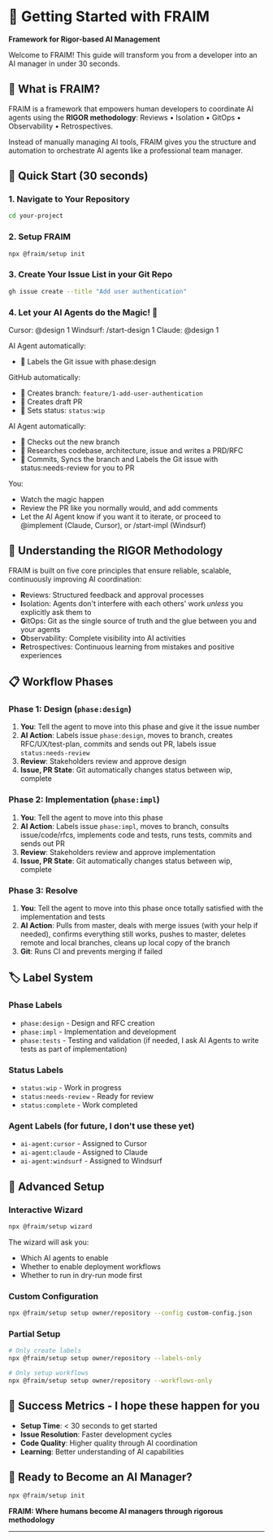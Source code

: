 # 🚀 Getting Started with FRAIM

**Framework for Rigor-based AI Management**

Welcome to FRAIM! This guide will transform you from a developer into an AI manager in under 30 seconds.

## 🎯 What is FRAIM?

FRAIM is a framework that empowers human developers to coordinate AI agents using the  **RIGOR methodology**: Reviews • Isolation • GitOps • Observability • Retrospectives.

Instead of manually managing AI tools, FRAIM gives you the structure and automation to orchestrate AI agents like a professional team manager.

## 🚀 Quick Start (30 seconds)

### 1. Navigate to Your Repository
```bash
cd your-project
```

### 2. Setup FRAIM
```bash
npx @fraim/setup init
```

### 3. Create Your Issue List in your Git Repo
```bash
gh issue create --title "Add user authentication" 
```

### 4. Let your AI Agents do the Magic! 🎉
Cursor: @design 1
Windsurf: /start-design 1
Claude: @design 1

AI Agent automatically:
- 🔄 Labels the Git issue with phase:design

GitHub automatically:
- 🔄 Creates branch: `feature/1-add-user-authentication`
- 🔄 Creates draft PR
- 🔄 Sets status: `status:wip`

AI Agent automatically:
- 🔄 Checks out the new branch
- 🔄 Researches codebase, architecture, issue and writes a PRD/RFC
- 🔄 Commits, Syncs the branch and Labels the Git issue with status:needs-review for you to PR

You:
- Watch the magic happen
- Review the PR like you normally would, and add comments
- Let the AI Agent know if you want it to iterate, or proceed to @implement (Claude, Cursor), or /start-impl (Windsurf)


## 🧠 Understanding the RIGOR Methodology

FRAIM is built on five core principles that ensure reliable, scalable, continuously improving AI coordination:

- **R**eviews: Structured feedback and approval processes
- **I**solation: Agents don't interfere with each others' work *unless* you explicitly ask them to
- **G**itOps: Git as the single source of truth and the glue between you and your agents
- **O**bservability: Complete visibility into AI activities
- **R**etrospectives: Continuous learning from mistakes and positive experiences


## 📋 Workflow Phases

### Phase 1: Design (`phase:design`)
1. **You**: Tell the agent to move into this phase and give it the issue number
2. **AI Action**: Labels issue `phase:design`, moves to branch, creates RFC/UX/test-plan, commits and sends out PR, labels issue `status:needs-review`
3. **Review**: Stakeholders review and approve design
4. **Issue, PR State**: Git automatically changes status between wip, complete

### Phase 2: Implementation (`phase:impl`)
1. **You**: Tell the agent to move into this phase
2. **AI Action**: Labels issue `phase:impl`, moves to branch, consults issue/code/rfcs, implements code and tests, runs tests, commits and sends out PR
3. **Review**: Stakeholders review and approve implementation
4. **Issue, PR State**: Git automatically changes status between wip, complete

### Phase 3: Resolve 
1. **You**: Tell the agent to move into this phase once totally satisfied with the implementation and tests
2. **AI Action**: Pulls from master, deals with merge issues (with your help if needed), confirms everything still works, pushes to master, deletes remote and local branches, cleans up local copy of the branch
3. **Git**: Runs CI and prevents merging if failed

## 🏷️ Label System

### Phase Labels
- `phase:design` - Design and RFC creation
- `phase:impl` - Implementation and development
- `phase:tests` - Testing and validation (if needed, I ask AI Agents to write tests as part of implementation)

### Status Labels
- `status:wip` - Work in progress
- `status:needs-review` - Ready for review
- `status:complete` - Work completed

### Agent Labels (for future, I don't use these yet)
- `ai-agent:cursor` - Assigned to Cursor
- `ai-agent:claude` - Assigned to Claude
- `ai-agent:windsurf` - Assigned to Windsurf

## 🔧 Advanced Setup

### Interactive Wizard
```bash
npx @fraim/setup wizard
```

The wizard will ask you:
- Which AI agents to enable
- Whether to enable deployment workflows
- Whether to run in dry-run mode first

### Custom Configuration
```bash
npx @fraim/setup setup owner/repository --config custom-config.json
```

### Partial Setup
```bash
# Only create labels
npx @fraim/setup setup owner/repository --labels-only

# Only setup workflows
npx @fraim/setup setup owner/repository --workflows-only
```

## 🎯 Success Metrics - I hope these happen for you

- **Setup Time**: < 30 seconds to get started
- **Issue Resolution**: Faster development cycles
- **Code Quality**: Higher quality through AI coordination
- **Learning**: Better understanding of AI capabilities

## 🚀 Ready to Become an AI Manager?

```bash
npx @fraim/setup init
```

**FRAIM: Where humans become AI managers through rigorous methodology**

---

